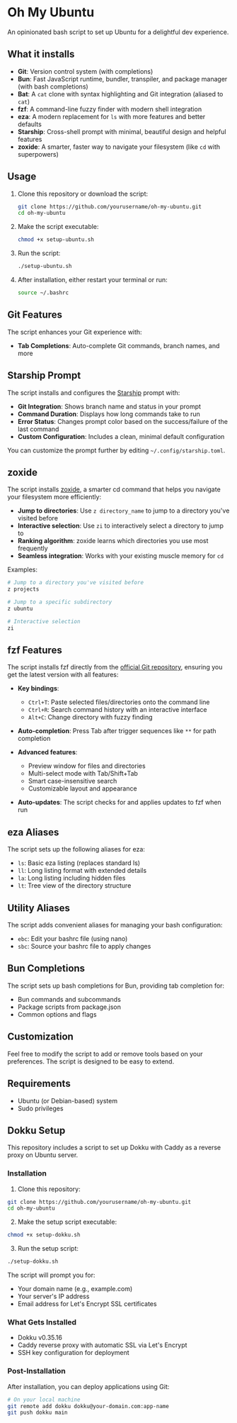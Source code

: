 # Oh My Ubuntu

An opinionated bash script to set up Ubuntu for a delightful dev experience.

## What it installs

- **Git**: Version control system (with completions)
- **Bun**: Fast JavaScript runtime, bundler, transpiler, and package manager (with bash completions)
- **Bat**: A `cat` clone with syntax highlighting and Git integration (aliased to `cat`)
- **fzf**: A command-line fuzzy finder with modern shell integration
- **eza**: A modern replacement for `ls` with more features and better defaults
- **Starship**: Cross-shell prompt with minimal, beautiful design and helpful features
- **zoxide**: A smarter, faster way to navigate your filesystem (like `cd` with superpowers)

## Usage

1. Clone this repository or download the script:
   ```bash
   git clone https://github.com/yourusername/oh-my-ubuntu.git
   cd oh-my-ubuntu
   ```

2. Make the script executable:
   ```bash
   chmod +x setup-ubuntu.sh
   ```

3. Run the script:
   ```bash
   ./setup-ubuntu.sh
   ```

4. After installation, either restart your terminal or run:
   ```bash
   source ~/.bashrc
   ```

## Git Features

The script enhances your Git experience with:

- **Tab Completions**: Auto-complete Git commands, branch names, and more

## Starship Prompt

The script installs and configures the [Starship](https://starship.rs/) prompt with:

- **Git Integration**: Shows branch name and status in your prompt
- **Command Duration**: Displays how long commands take to run
- **Error Status**: Changes prompt color based on the success/failure of the last command
- **Custom Configuration**: Includes a clean, minimal default configuration

You can customize the prompt further by editing `~/.config/starship.toml`.

## zoxide

The script installs [zoxide](https://github.com/ajeetdsouza/zoxide), a smarter cd command that helps you navigate your filesystem more efficiently:

- **Jump to directories**: Use `z directory_name` to jump to a directory you've visited before
- **Interactive selection**: Use `zi` to interactively select a directory to jump to
- **Ranking algorithm**: zoxide learns which directories you use most frequently
- **Seamless integration**: Works with your existing muscle memory for `cd`

Examples:
```bash
# Jump to a directory you've visited before
z projects

# Jump to a specific subdirectory
z ubuntu

# Interactive selection
zi
```

## fzf Features

The script installs fzf directly from the [official Git repository](https://github.com/junegunn/fzf), ensuring you get the latest version with all features:

- **Key bindings**:
  - `Ctrl+T`: Paste selected files/directories onto the command line
  - `Ctrl+R`: Search command history with an interactive interface
  - `Alt+C`: Change directory with fuzzy finding

- **Auto-completion**: Press Tab after trigger sequences like `**` for path completion

- **Advanced features**:
  - Preview window for files and directories
  - Multi-select mode with Tab/Shift+Tab
  - Smart case-insensitive search
  - Customizable layout and appearance

- **Auto-updates**: The script checks for and applies updates to fzf when run

## eza Aliases

The script sets up the following aliases for eza:

- `ls`: Basic eza listing (replaces standard ls)
- `ll`: Long listing format with extended details
- `la`: Long listing including hidden files
- `lt`: Tree view of the directory structure

## Utility Aliases

The script adds convenient aliases for managing your bash configuration:

- `ebc`: Edit your bashrc file (using nano)
- `sbc`: Source your bashrc file to apply changes

## Bun Completions

The script sets up bash completions for Bun, providing tab completion for:
- Bun commands and subcommands
- Package scripts from package.json
- Common options and flags

## Customization

Feel free to modify the script to add or remove tools based on your preferences. The script is designed to be easy to extend.

## Requirements

- Ubuntu (or Debian-based) system
- Sudo privileges

## Dokku Setup

This repository includes a script to set up Dokku with Caddy as a reverse proxy on Ubuntu server.

### Installation

1. Clone this repository:
```bash
git clone https://github.com/yourusername/oh-my-ubuntu.git
cd oh-my-ubuntu
```

2. Make the setup script executable:
```bash
chmod +x setup-dokku.sh
```

3. Run the setup script:
```bash
./setup-dokku.sh
```

The script will prompt you for:
- Your domain name (e.g., example.com)
- Your server's IP address
- Email address for Let's Encrypt SSL certificates

### What Gets Installed

- Dokku v0.35.16
- Caddy reverse proxy with automatic SSL via Let's Encrypt
- SSH key configuration for deployment

### Post-Installation

After installation, you can deploy applications using Git:

```bash
# On your local machine
git remote add dokku dokku@your-domain.com:app-name
git push dokku main
```